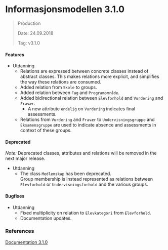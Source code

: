 # Informasjonsmodellen 3.1.0

> Production
>
> Date: 24.09.2018
>
> Tag: v3.1.0

#### Features

* Utdanning
    * Relations are expressed between concrete classes instead of abstract classes.  This makes relations more explicit,
      and simplifies the way these relations are consumed.
    * Added relation from `Skole` to groups.
    * Added relation between `Fag` and `Programområde`.
    * Added bidirectional relation between `Elevforhold` and `Vurdering` and `Fravær`.
        * A new attribute `endelig` on `Vurdering` indicates final assessments.
    * Relations from `Vurdering` and `Fravær` to `Undervisningsgruppe` and `Eksamensgruppe` are used to indicate
      absence and assessments in context of these groups.

#### Deprecated

*Note:* Deprecated classes, attributes and relations will be removed in the next major release.

* Utdanning
    * The class `Medlemskap` has been deprecated.  
      Group membership is instead represented as relations between `Elevforhold` or `Undervisningsforhold` and the
      various groups.

#### Bugfixes

* Utdanning
    * Fixed multiplicity on relation to `Elevkategori` from `Elevforhold`.
    * Documentation updates.

### References

[Documentation 3.1.0](https://informasjonsmodell.felleskomponent.no/?v=v3.1.0)